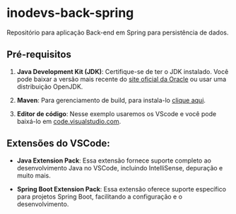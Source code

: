 # inodevs-back-spring
Repositório para aplicação Back-end em Spring para persistência de dados.

## Pré-requisitos


1. **Java Development Kit (JDK)**: Certifique-se de ter o JDK instalado. Você pode baixar a versão mais recente do [site oficial da Oracle](https://www.oracle.com/java/technologies/javase-downloads.html) ou usar uma distribuição OpenJDK.

2. **Maven**: Para gerenciamento de build, para instala-lo [clique aqui](https://maven.apache.org/install.html).

3. **Editor de código**:  Nesse exemplo usaremos os VScode e você pode baixá-lo em [code.visualstudio.com](https://code.visualstudio.com/).

## Extensões do VSCode:

   - **Java Extension Pack**: Essa extensão fornece suporte completo ao desenvolvimento Java no VSCode, incluindo IntelliSense, depuração e muito mais.
     
   - **Spring Boot Extension Pack**: Essa extensão oferece suporte específico para projetos Spring Boot, facilitando a configuração e o desenvolvimento.
